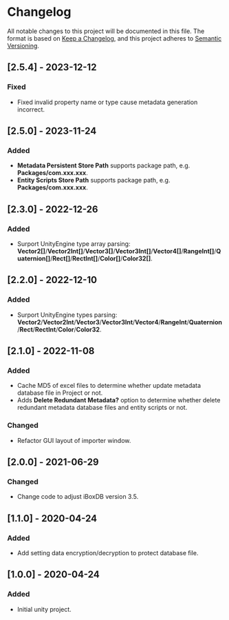 # Changelog

All notable changes to this project will be documented in this file.
The format is based on [Keep a Changelog](https://keepachangelog.com/en/1.0.0/),
and this project adheres to [Semantic Versioning](https://semver.org/spec/v2.0.0.html).



## [2.5.4] - 2023-12-12

### Fixed

- Fixed invalid property name or type cause metadata generation incorrect.



## [2.5.0] - 2023-11-24

### Added

- **Metadata Persistent Store Path** supports package path, e.g. **Packages/com.xxx.xxx**.
- **Entity Scripts Store Path** supports package path, e.g. **Packages/com.xxx.xxx**.



## [2.3.0] - 2022-12-26

### Added

- Surport UnityEngine type array parsing: **Vector2[]**/**Vector2Int[]**/**Vector3[]**/**Vector3Int[]**/**Vector4[]**/**RangeInt[]**/**Quaternion[]**/**Rect[]**/**RectInt[]**/**Color[]**/**Color32[]**.



## [2.2.0] - 2022-12-10

### Added

- Surport UnityEngine types parsing: **Vector2**/**Vector2Int**/**Vector3**/**Vector3Int**/**Vector4**/**RangeInt**/**Quaternion**/**Rect**/**RectInt**/**Color**/**Color32**.



## [2.1.0] - 2022-11-08

### Added

- Cache MD5 of excel files to determine whether update metadata database file in Project or not.
- Adds **Delete Redundant Metadata?** option to determine whether delete redundant metadata database files and entity scripts or not.



### Changed

- Refactor GUI layout of importer window.



## [2.0.0] - 2021-06-29

### Changed

- Change code to adjust iBoxDB version 3.5.



## [1.1.0] - 2020-04-24

### Added

- Add setting data encryption/decryption to protect database file.

  

## [1.0.0] - 2020-04-24

### Added

- Initial unity project.
